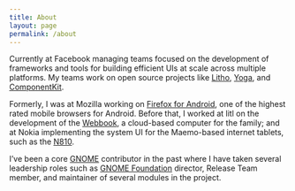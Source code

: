 ```yaml
---
title: About
layout: page
permalink: /about
---
```


Currently at Facebook managing teams focused on the development of frameworks
and tools for building efficient UIs at scale across multiple platforms. My
teams work on open source projects like [Litho](https://fblitho.com),
[Yoga](https://facebook.github.io/yoga), and
[ComponentKit](http://componentkit.org).

Formerly, I was at Mozilla working on [Firefox for
Android](https://www.mozilla.org/firefox/mobile/), one of the highest rated
mobile browsers for Android. Before that, I worked at litl on the development
of the [Webbook](http://litl.com/meet-webbook/overview.htm), a cloud-based
computer for the family; and at Nokia implementing the system UI for the
Maemo-based internet tablets, such as the
[N810](http://en.wikipedia.org/wiki/Nokia_N810).

I’ve been a core [GNOME](https://www.gnome.org) contributor in the past where I
have taken several leadership roles such as [GNOME
Foundation](https://www.gnome.org/foundation/) director, Release Team member,
and maintainer of several modules in the project.
